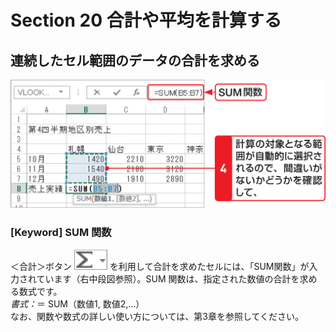 # Section 20 合計や平均を計算する

## 連続したセル範囲のデータの合計を求める

![](002.png)

### [Keyword] SUM 関数

＜合計＞ボタン ![](icon_sigma_down.png) を利用して合計を求めたセルには、「SUM関数」が入力されています（右中段図参照）。SUM 関数は、指定された数値の合計を求める数式です。  
<em>書式：</em>＝ SUM（数値1, 数値2,…）  
なお、関数や数式の詳しい使い方については、第3章を参照してください。
